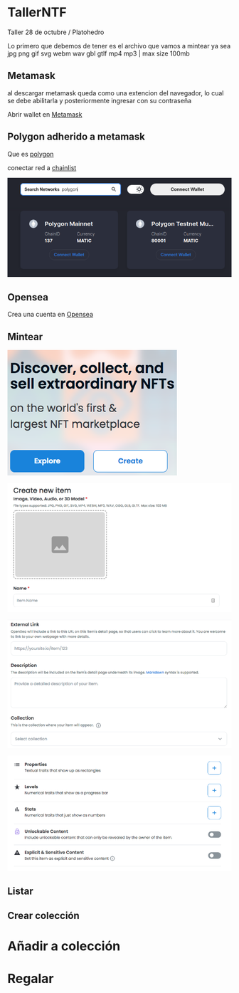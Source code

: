 # TallerNTF
Taller 28 de octubre / Platohedro 

Lo primero que debemos de tener es el archivo que vamos a mintear ya sea jpg png gif svg webm wav gbl gtlf mp4 mp3 | max size 100mb 


## Metamask 

al descargar metamask queda como una extencion del navegador, lo cual se debe abilitarla y posteriormente ingresar con su contraseña 

Abrir wallet en [Metamask](https://metamask.io/)  




## Polygon adherido a metamask

Que es [polygon](https://www.polygon.com/)

 conectar red a [chainlist](https://chainlist.org/) 
 
 ![polygon](https://github.com/cypherplatxs/TallerNTF/blob/main/screenshots/polygon.png)
 


## Opensea

Crea una cuenta en [Opensea](https://opensea.io/)





## Mintear

![create 1](./screenshots/create1.png?raw=true "Optional Title")

![create 2](./screenshots/create2.png?raw=true "Optional Title")

![create 3](./screenshots/create3.png?raw=true "Optional Title")

![create 4](./screenshots/create4.png?raw=true "Optional Title")





## Listar


## Crear colección


# Añadir a colección

# Regalar

